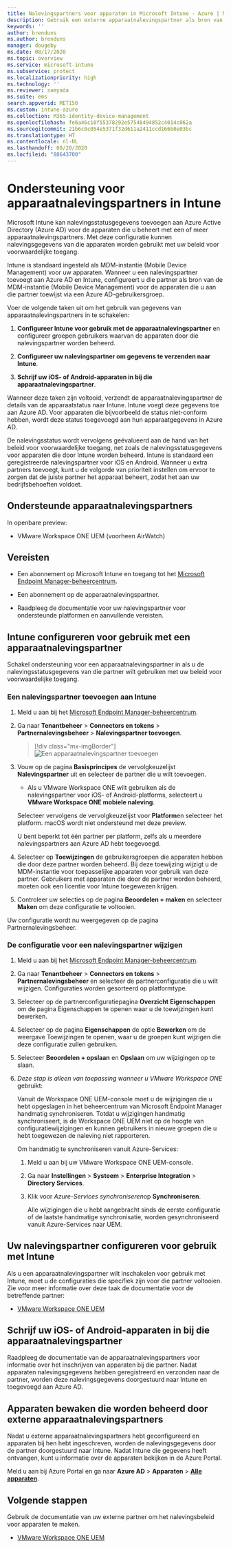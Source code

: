 ```yaml
---
title: Nalevingspartners voor apparaten in Microsoft Intune - Azure | Microsoft Docs
description: Gebruik een externe apparaatnalevingspartner als bron van nalevingsgegevens voor apparaten die u met Intune beheert.
keywords: ''
author: brenduns
ms.author: brenduns
manager: dougeby
ms.date: 08/17/2020
ms.topic: overview
ms.service: microsoft-intune
ms.subservice: protect
ms.localizationpriority: high
ms.technology: ''
ms.reviewer: samyada
ms.suite: ems
search.appverid: MET150
ms.custom: intune-azure
ms.collection: M365-identity-device-management
ms.openlocfilehash: fe6a46c10f55378292e57548494852c4014c062a
ms.sourcegitcommit: 21b6c0c054e5371f32d611a2411ccd166b0e03bc
ms.translationtype: HT
ms.contentlocale: nl-NL
ms.lasthandoff: 08/20/2020
ms.locfileid: "88643700"
---
```

# <a name="support-third-party-device-compliance-partners-in-intune"></a>Ondersteuning voor apparaatnalevingspartners in Intune

Microsoft Intune kan nalevingsstatusgegevens toevoegen aan Azure Active Directory (Azure AD) voor de apparaten die u beheert met een of meer apparaatnalevingspartners. Met deze configuratie kunnen nalevingsgegevens van die apparaten worden gebruikt met uw beleid voor voorwaardelijke toegang.

Intune is standaard ingesteld als MDM-instantie (Mobile Device Management) voor uw apparaten. Wanneer u een nalevingspartner toevoegt aan Azure AD en Intune, configureert u die partner als bron van de MDM-instantie (Mobile Device Management) voor de apparaten die u aan die partner toewijst via een Azure AD-gebruikersgroep.

Voer de volgende taken uit om het gebruik van gegevens van apparaatnalevingspartners in te schakelen:

1. **Configureer Intune voor gebruik met de apparaatnalevingspartner** en configureer groepen gebruikers waarvan de apparaten door die nalevingspartner worden beheerd.

2. **Configureer uw nalevingspartner om gegevens te verzenden naar Intune**.

3. **Schrijf uw iOS- of Android-apparaten in bij die apparaatnalevingspartner**.

Wanneer deze taken zijn voltooid, verzendt de apparaatnalevingspartner de details van de apparaatstatus naar Intune. Intune voegt deze gegevens toe aan Azure AD. Voor apparaten die bijvoorbeeld de status niet-conform hebben, wordt deze status toegevoegd aan hun apparaatgegevens in Azure AD.

De nalevingsstatus wordt vervolgens geëvalueerd aan de hand van het beleid voor voorwaardelijke toegang, net zoals de nalevingsstatusgegevens voor apparaten die door Intune worden beheerd.  Intune is standaard een geregistreerde nalevingspartner voor iOS en Android. Wanneer u extra partners toevoegt, kunt u de volgorde van prioriteit instellen om ervoor te zorgen dat de juiste partner het apparaat beheert, zodat het aan uw bedrijfsbehoeften voldoet.

## <a name="supported-device-compliance-partners"></a>Ondersteunde apparaatnalevingspartners

In openbare preview:

- VMware Workspace ONE UEM (voorheen AirWatch)

## <a name="prerequisites"></a>Vereisten

- Een abonnement op Microsoft Intune en toegang tot het [Microsoft Endpoint Manager-beheercentrum](https://go.microsoft.com/fwlink/?linkid=2109431).

- Een abonnement op de apparaatnalevingspartner.

- Raadpleeg de documentatie voor uw nalevingspartner voor ondersteunde platformen en aanvullende vereisten.

## <a name="configure-intune-to-work-with-a-device-compliance-partner"></a>Intune configureren voor gebruik met een apparaatnalevingspartner

Schakel ondersteuning voor een apparaatnalevingspartner in als u de nalevingsstatusgegevens van die partner wilt gebruiken met uw beleid voor voorwaardelijke toegang.

### <a name="add-a-compliance-partner-to-intune"></a>Een nalevingspartner toevoegen aan Intune

1. Meld u aan bij het [Microsoft Endpoint Manager-beheercentrum](https://go.microsoft.com/fwlink/?linkid=2109431).

2. Ga naar **Tenantbeheer** > **Connectors en tokens** > **Partnernalevingsbeheer** > **Nalevingspartner toevoegen**.

   > [!div class="mx-imgBorder"]
   > ![Een apparaatnalevingspartner toevoegen](./media/device-compliance-partners/add-compliance-partner.png)

3. Vouw op de pagina **Basisprincipes** de vervolgkeuzelijst **Nalevingspartner** uit en selecteer de partner die u wilt toevoegen.

   - Als u VMware Workspace ONE wilt gebruiken als de nalevingspartner voor iOS- of Android-platforms, selecteert u **VMware Workspace ONE mobiele naleving**.

   Selecteer vervolgens de vervolgkeuzelijst voor **Platform**en selecteer het platform. macOS wordt niet ondersteund met deze preview.

   U bent beperkt tot één partner per platform, zelfs als u meerdere nalevingspartners aan Azure AD hebt toegevoegd.

4. Selecteer op **Toewijzingen** de gebruikersgroepen die apparaten hebben die door deze partner worden beheerd. Bij deze toewijzing wijzigt u de MDM-instantie voor toepasselijke apparaten voor gebruik van deze partner. Gebruikers met apparaten die door de partner worden beheerd, moeten ook een licentie voor Intune toegewezen krijgen.

5. Controleer uw selecties op de pagina **Beoordelen + maken** en selecteer **Maken** om deze configuratie te voltooien.

Uw configuratie wordt nu weergegeven op de pagina Partnernalevingsbeheer.

### <a name="modify-the-configuration-for-a-compliance-partner"></a>De configuratie voor een nalevingspartner wijzigen

1. Meld u aan bij het [Microsoft Endpoint Manager-beheercentrum](https://go.microsoft.com/fwlink/?linkid=2109431).

2. Ga naar **Tenantbeheer** > **Connectors en tokens** > **Partnernalevingsbeheer** en selecteer de partnerconfiguratie die u wilt wijzigen. Configuraties worden gesorteerd op platformtype.

3. Selecteer op de partnerconfiguratiepagina **Overzicht** **Eigenschappen** om de pagina Eigenschappen te openen waar u de toewijzingen kunt bewerken.

4. Selecteer op de pagina **Eigenschappen** de optie **Bewerken** om de weergave Toewijzingen te openen, waar u de groepen kunt wijzigen die deze configuratie zullen gebruiken.

5. Selecteer **Beoordelen + opslaan** en **Opslaan** om uw wijzigingen op te slaan.

6. *Deze stap is alleen van toepassing wanneer u VMware Workspace ONE* gebruikt:

   Vanuit de Workspace ONE UEM-console moet u de wijzigingen die u hebt opgeslagen in het beheercentrum van Microsoft Endpoint Manager handmatig synchroniseren. Totdat u wijzigingen handmatig synchroniseert, is de Workspace ONE UEM niet op de hoogte van configuratiewijzigingen en kunnen gebruikers in nieuwe groepen die u hebt toegewezen de naleving niet rapporteren.

   Om handmatig te synchroniseren vanuit Azure-Services:
   1. Meld u aan bij uw VMware Workspace ONE UEM-console.
   2. Ga naar **Instellingen** > **Systeem** > **Enterprise Integration** > **Directory Services**.
   3. Klik voor *Azure-Services synchroniseren*op **Synchroniseren**.

      Alle wijzigingen die u hebt aangebracht sinds de eerste configuratie of de laatste handmatige synchronisatie, worden gesynchroniseerd vanuit Azure-Services naar UEM.  

## <a name="configure-your-compliance-partner-to-work-with-intune"></a>Uw nalevingspartner configureren voor gebruik met Intune

Als u een apparaatnalevingspartner wilt inschakelen voor gebruik met Intune, moet u de configuraties die specifiek zijn voor die partner voltooien. Zie voor meer informatie over deze taak de documentatie voor de betreffende partner:

- [VMware Workspace ONE UEM](https://docs.vmware.com/en/VMware-Workspace-ONE-UEM/services/Directory_Service_Integration/GUID-800FB831-AA66-4094-8F5A-FA5899A3C70C.html)  

## <a name="enroll-your-ios-or-android-devices-to-that-device-compliance-partner"></a>Schrijf uw iOS- of Android-apparaten in bij die apparaatnalevingspartner

Raadpleeg de documentatie van de apparaatnalevingspartners voor informatie over het inschrijven van apparaten bij die partner. Nadat apparaten nalevingsgegevens hebben geregistreerd en verzonden naar de partner, worden deze nalevingsgegevens doorgestuurd naar Intune en toegevoegd aan Azure AD.

## <a name="monitor-devices-managed-by-third-party-device-compliance-partners"></a>Apparaten bewaken die worden beheerd door externe apparaatnalevingspartners

Nadat u externe apparaatnalevingspartners hebt geconfigureerd en apparaten bij hen hebt ingeschreven, worden de nalevingsgegevens door de partner doorgestuurd naar Intune. Nadat Intune die gegevens heeft ontvangen, kunt u informatie over de apparaten bekijken in de Azure Portal.

Meld u aan bij Azure Portal en ga naar **Azure AD** > **Apparaten** > [**Alle apparaten**](https://portal.azure.com/#blade/Microsoft_AAD_Devices/DevicesMenuBlade/Devices/menuId/).

## <a name="next-steps"></a>Volgende stappen

Gebruik de documentatie van uw externe partner om het nalevingsbeleid voor apparaten te maken.

- [VMware Workspace ONE UEM](https://docs.vmware.com/en/VMware-Workspace-ONE-UEM/services/Directory_Service_Integration/GUID-800FB831-AA66-4094-8F5A-FA5899A3C70C.html)
